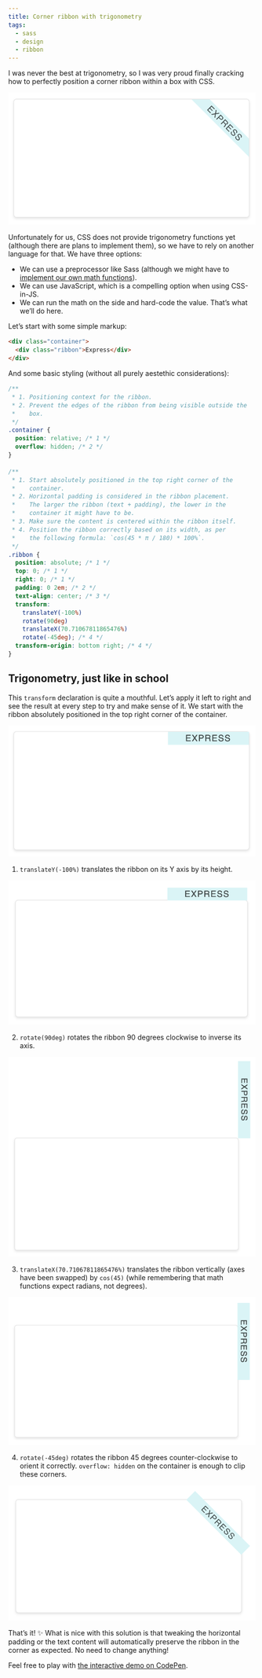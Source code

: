 ```yaml
---
title: Corner ribbon with trigonometry
tags:
  - sass
  - design
  - ribbon
---
```


I was never the best at trigonometry, so I was very proud finally cracking how to perfectly position a corner ribbon within a box with CSS.

![Colorful corner ribbon saying “Express”](/assets/images/corner-ribbon-with-trigonometry/ribbon.png)

Unfortunately for us, CSS does not provide trigonometry functions yet (although there are plans to implement them), so we have to rely on another language for that. We have three options:

- We can use a preprocessor like Sass (although we might have to [implement our own math functions](https://www.unindented.org/blog/trigonometry-in-sass/)).
- We can use JavaScript, which is a compelling option when using CSS-in-JS.
- We can run the math on the side and hard-code the value. That’s what we’ll do here.

Let’s start with some simple markup:

```html
<div class="container">
  <div class="ribbon">Express</div>
</div>
```

And some basic styling (without all purely aestethic considerations):

```css
/**
 * 1. Positioning context for the ribbon.
 * 2. Prevent the edges of the ribbon from being visible outside the
 *    box.
 */
.container {
  position: relative; /* 1 */
  overflow: hidden; /* 2 */
}

/**
 * 1. Start absolutely positioned in the top right corner of the
 *    container.
 * 2. Horizontal padding is considered in the ribbon placement.
 *    The larger the ribbon (text + padding), the lower in the
 *    container it might have to be.
 * 3. Make sure the content is centered within the ribbon itself.
 * 4. Position the ribbon correctly based on its width, as per
 *    the following formula: `cos(45 * π / 180) * 100%`.
 */
.ribbon {
  position: absolute; /* 1 */
  top: 0; /* 1 */
  right: 0; /* 1 */
  padding: 0 2em; /* 2 */
  text-align: center; /* 3 */
  transform:
    translateY(-100%)
    rotate(90deg)
    translateX(70.71067811865476%)
    rotate(-45deg); /* 4 */
  transform-origin: bottom right; /* 4 */
}
```

## Trigonometry, just like in school

This `transform` declaration is quite a mouthful. Let’s apply it left to right and see the result at every step to try and make sense of it. We start with the ribbon absolutely positioned in the top right corner of the container.

![Ribbon positioned in the top right corner of its container](/assets/images/corner-ribbon-with-trigonometry/ribbon_1.png)

1. `translateY(-100%)` translates the ribbon on its Y axis by its height.

![Ribbon translated on its Y axis by its height](/assets/images/corner-ribbon-with-trigonometry/ribbon_2.png)

2. `rotate(90deg)` rotates the ribbon 90 degrees clockwise to inverse its axis.

![Ribbon rotated 90 degrees to inverse its axis](/assets/images/corner-ribbon-with-trigonometry/ribbon_3.png)

3. `translateX(70.71067811865476%)` translates the ribbon vertically (axes have been swapped) by `cos(45)` (while remembering that math functions expect radians, not degrees).

![Ribbon translated vertically by cos(45)](/assets/images/corner-ribbon-with-trigonometry/ribbon_4.png)

4. `rotate(-45deg)` rotates the ribbon 45 degrees counter-clockwise to orient it correctly. `overflow: hidden` on the container is enough to clip these corners.

![Ribbon rotated -45 degrees](/assets/images/corner-ribbon-with-trigonometry/ribbon_5.png)

That’s it! ✨ What is nice with this solution is that tweaking the horizontal padding or the text content will automatically preserve the ribbon in the corner as expected. No need to change anything!

Feel free to play with [the interactive demo on CodePen](https://codepen.io/HugoGiraudel/pen/ExaeLXW?editors=0100).
